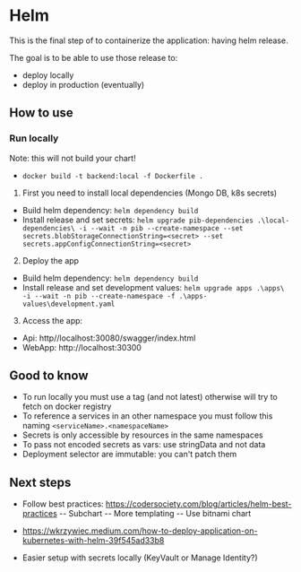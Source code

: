 # Helm

This is the final step of to containerize the application: having helm release.

The goal is to be able to use those release to:
- deploy locally
- deploy in production (eventually)


## How to use

### Run locally

Note: this will not build your chart!
- `docker build -t backend:local -f Dockerfile .`

1. First you need to install local dependencies (Mongo DB, k8s secrets)
- Build helm dependency: `helm dependency build`
- Install release and set secrets:  `helm upgrade pib-dependencies .\local-dependencies\ -i --wait -n pib --create-namespace --set secrets.blobStorageConnectionString=<secret> --set secrets.appConfigConnectionString=<secret>`

2. Deploy the app
- Build helm dependency: `helm dependency build`
- Install release and set development values: `helm upgrade apps .\apps\ -i --wait -n pib --create-namespace -f .\apps-values\development.yaml`

3. Access the app: 
- Api: http//localhost:30080/swagger/index.html
- WebApp: http://localhost:30300


## Good to know

- To run locally you must use a tag (and not latest) otherwise will try to fetch on docker registry
- To reference a services in an other namespace you must follow this naming `<serviceName>.<namespaceName>`
- Secrets is only accessible by resources in the same namespaces
- To pass not encoded secrets as vars: use stringData and not data
- Deployment selector are immutable: you can't patch them


## Next steps

- Follow best practices: https://codersociety.com/blog/articles/helm-best-practices
-- Subchart
-- More templating
-- Use bitnami chart

- https://wkrzywiec.medium.com/how-to-deploy-application-on-kubernetes-with-helm-39f545ad33b8

- Easier setup with secrets locally (KeyVault or Manage Identity?)